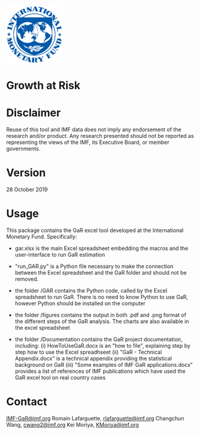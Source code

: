 <p align="left">
  <img src="EN-logo_large_blue.png" width="150" title="IMF logo">
</p>

# Growth at Risk

# Disclaimer

Reuse of this tool and IMF data does not imply any endorsement of the research and/or product. Any research presented should not be reported as representing the views of the IMF, its Executive Board, or member governments.

# Version 

28 October 2019

# Usage

This package contains the GaR excel tool developed at the International Monetary Fund. Specifically:

- gar.xlsx is the main Excel spreadsheet embedding the macros and the user-interface to run GaR estimation

- "run_GAR.py" is a Python file necessary to make the connection between the Excel spreadsheet and the GaR folder and should not be removed. 

- the folder /GAR contains the Python code, called by the Excel spreadsheet to run GaR. There is no need to know Python to use GaR, however Python should be installed on the computer

- the folder /figures contains the output in both .pdf and .png format of the different steps of the GaR analysis. The charts are also available in the excel spreadsheet

- the folder /Documentation contains the GaR project documentation, including:
	(i) HowToUseGaR.docx is an "how to file", explaining step by step how to use the Excel spreadhseet
	(ii) "GaR - Technical Appendix.docx" is a technical appendix providing the statistical background on GaR
	(iii) "Some examples of IMF GaR applications.docx" provides a list of references of IMF publications which have used the GaR excel tool on real country cases

# Contact

IMF-GaR@imf.org
Romain Lafarguette, rlafarguette@imf.org
Changchun Wang, cwang2@imf.org
Kei Moriya, KMoriya@imf.org
